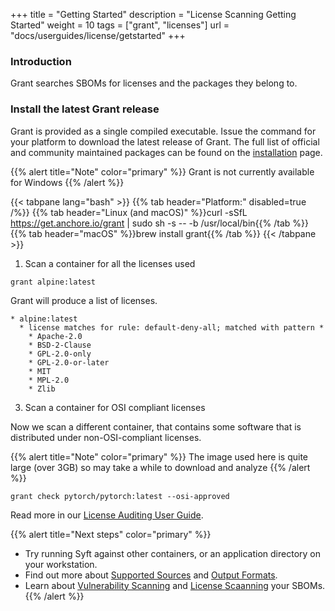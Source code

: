 +++
title = "Getting Started"
description = "License Scanning Getting Started"
weight = 10
tags = ["grant", "licenses"]
url = "docs/userguides/license/getstarted"
+++

### Introduction

Grant searches SBOMs for licenses and the packages they belong to.

### Install the latest Grant release

Grant is provided as a single compiled executable. Issue the command for your platform to download the latest release of Grant. The full list of official and community maintained packages can be found on the [installation](/docs/installation/grant) page.

{{% alert title="Note" color="primary" %}}
Grant is not currently available for Windows
{{% /alert %}}

{{< tabpane lang="bash" >}}
  {{% tab header="Platform:" disabled=true /%}}
  {{% tab header="Linux (and macOS)"  %}}curl -sSfL https://get.anchore.io/grant | sudo sh -s -- -b /usr/local/bin{{% /tab %}}
  {{% tab header="macOS" %}}brew install grant{{% /tab %}}
{{< /tabpane >}}

1. Scan a container for all the licenses used

```
grant alpine:latest
```

Grant will produce a list of licenses.

```
* alpine:latest
  * license matches for rule: default-deny-all; matched with pattern *
    * Apache-2.0
    * BSD-2-Clause
    * GPL-2.0-only
    * GPL-2.0-or-later
    * MIT
    * MPL-2.0
    * Zlib
```

3. Scan a container for OSI compliant licenses

Now we scan a different container, that contains some software that is distributed under non-OSI-compliant licenses.

{{% alert title="Note" color="primary" %}}
The image used here is quite large (over 3GB) so may take a while to download and analyze
{{% /alert %}}

```
grant check pytorch/pytorch:latest --osi-approved
```

Read more in our [License Auditing User Guide](/docs/userguides/license).

{{% alert title="Next steps" color="primary" %}}
* Try running Syft against other containers, or an application directory on your workstation.
* Find out more about [Supported Sources](/docs/userguides/sbom/sources/) and [Output Formats](/docs/userguides/sbom/formats/).
* Learn about [Vulnerability Scanning](/docs/userguides/vuln/getstarted/) and [License Scaanning](/docs/userguides/license/getstarted/) your SBOMs.
{{% /alert %}}